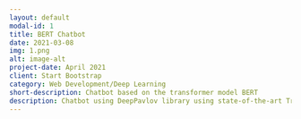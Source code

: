 ```yaml
---
layout: default
modal-id: 1
title: BERT Chatbot
date: 2021-03-08
img: 1.png
alt: image-alt
project-date: April 2021
client: Start Bootstrap
category: Web Development/Deep Learning
short-description: Chatbot based on the transformer model BERT
description: Chatbot using DeepPavlov library using state-of-the-art Transformer model to produce realistic conversations based on knowledge data.
---
```


